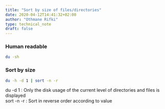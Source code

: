 ```yaml
---
title: "Sort by size of files/directories"
date: 2020-04-12T14:41:32+02:00
author: "Othmane Rifki"
type: technical_note
draft: false
---
```


### Human readable 
``` bash 
du -sh
```

### Sort by size
``` bash 
du -h -d 1 | sort -n -r
```
du -d 1 : Only the disk usage of the current level of directories and files is displayed    
sort -n -r : Sort in reverse order according to value